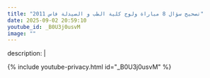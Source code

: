 ```yaml
---
title: "تصحيح سؤال 8 مباراة ولوج كلية الطب و الصيدلة فاس 2011"
date: 2025-09-02 20:59:10 
youtube_id: _B0U3j0usvM
image: ""
---
```

description: |
  
{% include youtube-privacy.html id="_B0U3j0usvM" %}
